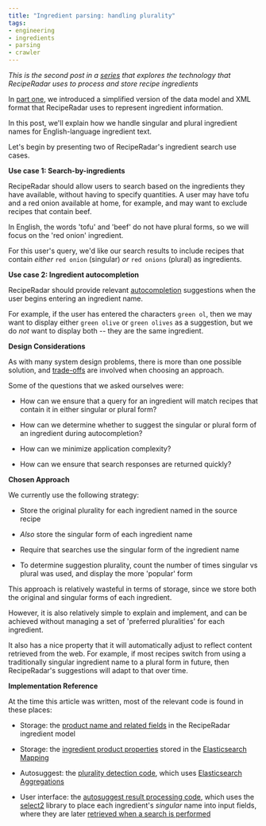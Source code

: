 ```yaml
---
title: "Ingredient parsing: handling plurality"
tags:
- engineering
- ingredients
- parsing
- crawler
---
```


*This is the second post in a [series](/tags/parsing/) that explores the technology that RecipeRadar uses to process and store recipe ingredients*

In [part one](/posts/introduction-to-ingredient-parsing/), we introduced a simplified version of the data model and XML format that RecipeRadar uses to represent ingredient information.

In this post, we'll explain how we handle singular and plural ingredient names for English-language ingredient text.

Let's begin by presenting two of RecipeRadar's ingredient search use cases.

**Use case 1: Search-by-ingredients**

RecipeRadar should allow users to search based on the ingredients they have available, without having to specify quantities.  A user may have tofu and a red onion available at home, for example, and may want to exclude recipes that contain beef.

In English, the words 'tofu' and 'beef' do not have plural forms, so we will focus on the 'red onion' ingredient.

For this user's query, we'd like our search results to include recipes that contain _either_ `red onion` (singular) _or_ `red onions` (plural) as ingredients.

**Use case 2: Ingredient autocompletion**

RecipeRadar should provide relevant [autocompletion](https://en.wikipedia.org/wiki/Autocomplete) suggestions when the user begins entering an ingredient name.

For example, if the user has entered the characters `green ol`, then we may want to display either `green olive` or `green olives` as a suggestion, but we do _not_ want to display both -- they are the same ingredient.

**Design Considerations**

As with many system design problems, there is more than one possible solution, and [trade-offs](https://en.wikipedia.org/wiki/Trade-off) are involved when choosing an approach.

Some of the questions that we asked ourselves were:

- How can we ensure that a query for an ingredient will match recipes that contain it in either singular or plural form?

- How can we determine whether to suggest the singular or plural form of an ingredient during autocompletion?

- How can we minimize application complexity?

- How can we ensure that search responses are returned quickly?

**Chosen Approach**

We currently use the following strategy:

- Store the original plurality for each ingredient named in the source recipe

- _Also_ store the singular form of each ingredient name

- Require that searches use the singular form of the ingredient name

- To determine suggestion plurality, count the number of times singular vs plural was used, and display the more 'popular' form

This approach is relatively wasteful in terms of storage, since we store both the original and singular forms of each ingredient.

However, it is also relatively simple to explain and implement, and can be achieved without managing a set of 'preferred pluralities' for each ingredient.

It also has a nice property that it will automatically adjust to reflect content retrieved from the web.  For example, if most recipes switch from using a traditionally singular ingredient name to a plural form in future, then RecipeRadar's suggestions will adapt to that over time.

**Implementation Reference**

At the time this article was written, most of the relevant code is found in these places:

- Storage: the [product name and related fields](https://github.com/openculinary/backend/blob/5382aea14d256dd471d5529592ac5632e520eb7d/reciperadar/models/recipes/ingredient.py#L54-L59) in the RecipeRadar ingredient model

- Storage: the [ingredient product properties](https://github.com/openculinary/backend/blob/5382aea14d256dd471d5529592ac5632e520eb7d/scripts/update-recipe-index.py#L49-L59) stored in the [Elasticsearch Mapping](https://www.elastic.co/guide/en/elasticsearch/reference/7.11/mapping.html)

- Autosuggest: the [plurality detection code](https://github.com/openculinary/api/blob/ae5c00d5e25ed51f5d832910f38bfd9969934929/reciperadar/search/ingredients.py#L33-L69), which uses [Elasticsearch Aggregations](https://www.elastic.co/guide/en/elasticsearch/reference/7.11/search-aggregations.html)

- User interface: the [autosuggest result processing code](https://github.com/openculinary/frontend/blob/fcc8ffb02d50bb6dfb17a5be362356f31ef33e8e/src/app/autosuggest.js#L31-L37), which uses the [select2](https://github.com/select2/select2/) library to place each ingredient's _singular_ name into input fields, where they are later [retrieved when a search is performed](https://github.com/openculinary/frontend/blob/fcc8ffb02d50bb6dfb17a5be362356f31ef33e8e/src/app/views/search.js#L37-L38)
